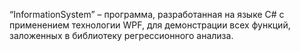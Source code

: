 “InformationSystem” – программа, разработанная на языке C# с применением технологии WPF, для демонстрации всех функций, заложенных в библиотеку регрессионного анализа.
